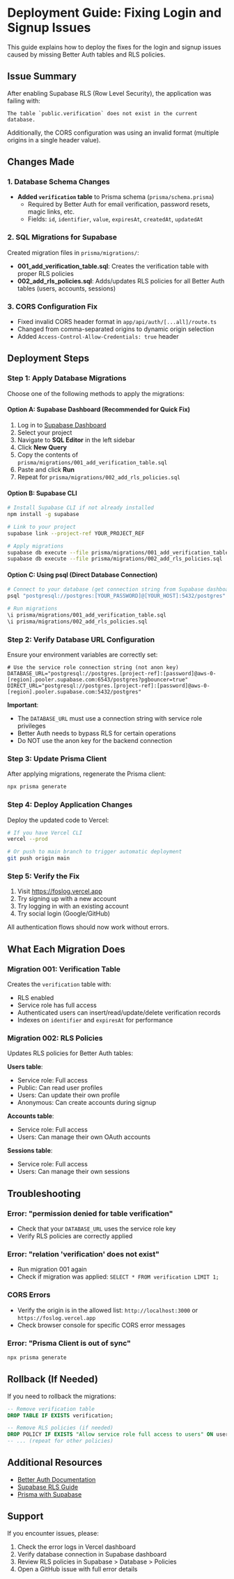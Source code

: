 # Deployment Guide: Fixing Login and Signup Issues

This guide explains how to deploy the fixes for the login and signup issues caused by missing Better Auth tables and RLS policies.

## Issue Summary

After enabling Supabase RLS (Row Level Security), the application was failing with:
```
The table `public.verification` does not exist in the current database.
```

Additionally, the CORS configuration was using an invalid format (multiple origins in a single header value).

## Changes Made

### 1. Database Schema Changes

- **Added `verification` table** to Prisma schema (`prisma/schema.prisma`)
  - Required by Better Auth for email verification, password resets, magic links, etc.
  - Fields: `id`, `identifier`, `value`, `expiresAt`, `createdAt`, `updatedAt`

### 2. SQL Migrations for Supabase

Created migration files in `prisma/migrations/`:

- **001_add_verification_table.sql**: Creates the verification table with proper RLS policies
- **002_add_rls_policies.sql**: Adds/updates RLS policies for all Better Auth tables (users, accounts, sessions)

### 3. CORS Configuration Fix

- Fixed invalid CORS header format in `app/api/auth/[...all]/route.ts`
- Changed from comma-separated origins to dynamic origin selection
- Added `Access-Control-Allow-Credentials: true` header

## Deployment Steps

### Step 1: Apply Database Migrations

Choose one of the following methods to apply the migrations:

#### Option A: Supabase Dashboard (Recommended for Quick Fix)

1. Log in to [Supabase Dashboard](https://app.supabase.com/)
2. Select your project
3. Navigate to **SQL Editor** in the left sidebar
4. Click **New Query**
5. Copy the contents of `prisma/migrations/001_add_verification_table.sql`
6. Paste and click **Run**
7. Repeat for `prisma/migrations/002_add_rls_policies.sql`

#### Option B: Supabase CLI

```bash
# Install Supabase CLI if not already installed
npm install -g supabase

# Link to your project
supabase link --project-ref YOUR_PROJECT_REF

# Apply migrations
supabase db execute --file prisma/migrations/001_add_verification_table.sql
supabase db execute --file prisma/migrations/002_add_rls_policies.sql
```

#### Option C: Using psql (Direct Database Connection)

```bash
# Connect to your database (get connection string from Supabase dashboard)
psql "postgresql://postgres:[YOUR_PASSWORD]@[YOUR_HOST]:5432/postgres"

# Run migrations
\i prisma/migrations/001_add_verification_table.sql
\i prisma/migrations/002_add_rls_policies.sql
```

### Step 2: Verify Database URL Configuration

Ensure your environment variables are correctly set:

```env
# Use the service role connection string (not anon key)
DATABASE_URL="postgresql://postgres.[project-ref]:[password]@aws-0-[region].pooler.supabase.com:6543/postgres?pgbouncer=true"
DIRECT_URL="postgresql://postgres.[project-ref]:[password]@aws-0-[region].pooler.supabase.com:5432/postgres"
```

**Important**: 
- The `DATABASE_URL` must use a connection string with service role privileges
- Better Auth needs to bypass RLS for certain operations
- Do NOT use the anon key for the backend connection

### Step 3: Update Prisma Client

After applying migrations, regenerate the Prisma client:

```bash
npx prisma generate
```

### Step 4: Deploy Application Changes

Deploy the updated code to Vercel:

```bash
# If you have Vercel CLI
vercel --prod

# Or push to main branch to trigger automatic deployment
git push origin main
```

### Step 5: Verify the Fix

1. Visit https://foslog.vercel.app
2. Try signing up with a new account
3. Try logging in with an existing account
4. Try social login (Google/GitHub)

All authentication flows should now work without errors.

## What Each Migration Does

### Migration 001: Verification Table

Creates the `verification` table with:
- RLS enabled
- Service role has full access
- Authenticated users can insert/read/update/delete verification records
- Indexes on `identifier` and `expiresAt` for performance

### Migration 002: RLS Policies

Updates RLS policies for Better Auth tables:

**Users table**:
- Service role: Full access
- Public: Can read user profiles
- Users: Can update their own profile
- Anonymous: Can create accounts during signup

**Accounts table**:
- Service role: Full access
- Users: Can manage their own OAuth accounts

**Sessions table**:
- Service role: Full access
- Users: Can manage their own sessions

## Troubleshooting

### Error: "permission denied for table verification"

- Check that your `DATABASE_URL` uses the service role key
- Verify RLS policies are correctly applied

### Error: "relation 'verification' does not exist"

- Run migration 001 again
- Check if migration was applied: `SELECT * FROM verification LIMIT 1;`

### CORS Errors

- Verify the origin is in the allowed list: `http://localhost:3000` or `https://foslog.vercel.app`
- Check browser console for specific CORS error messages

### Error: "Prisma Client is out of sync"

```bash
npx prisma generate
```

## Rollback (If Needed)

If you need to rollback the migrations:

```sql
-- Remove verification table
DROP TABLE IF EXISTS verification;

-- Remove RLS policies (if needed)
DROP POLICY IF EXISTS "Allow service role full access to users" ON users;
-- ... (repeat for other policies)
```

## Additional Resources

- [Better Auth Documentation](https://better-auth.com)
- [Supabase RLS Guide](https://supabase.com/docs/guides/auth/row-level-security)
- [Prisma with Supabase](https://supabase.com/docs/guides/integrations/prisma)

## Support

If you encounter issues, please:
1. Check the error logs in Vercel dashboard
2. Verify database connection in Supabase dashboard
3. Review RLS policies in Supabase > Database > Policies
4. Open a GitHub issue with full error details
